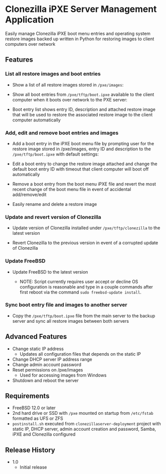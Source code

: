 # Clonezilla iPXE Server Management Application

Easily manage Clonezilla iPXE boot menu entries and operating system restore images backed up written in Python for restoring images to client computers over network

## Features
### List all restore images and boot entries

- Show a list of all restore images stored in `/pxe/images`:

- Show all boot entries from `/pxe/tftp/boot.ipxe` available to the client computer when it boots over network to the PXE server:

- Boot entry list shows entry ID, description and attached restore image that will be used to restore the associated restore image to the client computer automatically

### Add, edit and remove boot entries and images

- Add a boot entry in the iPXE boot menu file by prompting user for the restore image stored in /pxe/images, entry ID and description to the `/pxe/tftp/boot.ipxe` with default settings:

- Edit a boot entry to change the restore image attached and change the default boot entry ID with timeout that client computer will boot off automatically

- Remove a boot entry from the boot menu iPXE file and revert the most recent change of the boot menu file in event of accidental add/remove/edit

- Easily rename and delete a restore image

### Update and revert version of Clonezilla

- Update version of Clonezilla installed under `/pxe/tftp/clonezilla` to the latest version

- Revert Clonezilla to the previous version in event of a corrupted update of Clonezilla

### Update FreeBSD

- Update FreeBSD to the latest version

  - NOTE: Script currently requires user accept or decline OS configuration is reasonable and type in a couple commands after first reboot via the command `sudo freebsd-update install`.

### Sync boot entry file and images to another server

- Copy the `/pxe/tftp/boot.ipxe` file from the main server to the backup server and sync all restore images between both servers

## Advanced Features

- Change static IP address
  - Updates all configuration files that depends on the static IP
- Change DHCP server IP address range
- Change admin account password
- Reset permissions on /pxe/images
  - Used for accessing images from Windows
- Shutdown and reboot the server

## Requirements

- FreeBSD 12.0 or later
- 2nd hard drive or SSD with `/pxe` mounted on startup from `/etc/fstab` formatted as UFS or ZFS
- `postinstall.sh` executed from `clonezillaserver-deployment` project with static IP, DHCP server, admin account creation and password, Samba, iPXE and Clonezilla configured

## Release History

- 1.0
  - Initial release
